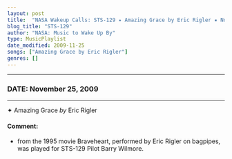 ```yaml
---
layout: post
title:  "NASA Wakeup Calls: STS-129 ✦ Amazing Grace by Eric Rigler ✷ November 25, 2009"
blog_title: "STS-129"
author: "NASA: Music to Wake Up By"
type: MusicPlaylist
date_modified: 2009-11-25
songs: ["Amazing Grace by Eric Rigler"]
genres: []
---
```


----
### DATE: November 25, 2009
----
✦ Amazing Grace *by* Eric Rigler  

#### Comment:
* from the 1995 movie Braveheart, performed by Eric Rigler on bagpipes, was played for STS-129 Pilot Barry Wilmore.



<br/>
<center>
	<a target="_blank"
	   href="https://twitter.com/intent/tweet?hashtags=Space,NASA,Playlist,NASAWakeupCalls,SpaceProgram&text=🚀 {{ page.author}}, {{ page.title }}. {{ site.url }}{{ page.url }}&via=nasawakeupcalls"><i class="fab fa-twitter" title="Tweet this page" alt="Tweet this page" style="font-size: 1.3em;"></i></a>
	&nbsp; 	<i class="fas fa-user-astronaut" style="font-size: 1.5em;"></i> &nbsp;
    <a id="custom_amazon_link"
       type="amzn" search="#"
       category="popular music">
    <i class="fab fa-amazon" style="font-size: 1.3em;"></i></a>
</center>

<!-- Randomly resolve an individual entry from a song array -->
<script src="/assets/javascript/seedrandom.min.js"></script>
<script>
  var wake_me_up = ["Amazing Grace by Eric Rigler"];
  var prng = new Math.seedrandom();
  function randomSong() {
    song = wake_me_up[Math.floor(Math.random() * wake_me_up.length)];
    var amazon_link = document.getElementById("custom_amazon_link");
    amazon_link.setAttribute("search", song);
  }
  window.onload = randomSong();
</script>
